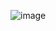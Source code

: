![image](https://user-images.githubusercontent.com/93179435/155099279-7eb1f95f-8ddd-4564-98e7-b4533990e990.png)
